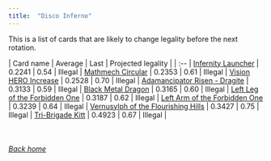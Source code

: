 ```yaml
---
title:  "Disco Inferno"
---
```


This is a list of cards that are likely to change legality before the next rotation.

| Card name | Average | Last | Projected legality |
| :-- |
[Infernity Launcher](https://db.ygoprodeck.com/card/?search=Infernity%20Launcher) | 0.2241 | 0.54 | Illegal |
[Mathmech Circular](https://db.ygoprodeck.com/card/?search=Mathmech%20Circular) | 0.2353 | 0.61 | Illegal |
[Vision HERO Increase](https://db.ygoprodeck.com/card/?search=Vision%20HERO%20Increase) | 0.2528 | 0.70 | Illegal |
[Adamancipator Risen - Dragite](https://db.ygoprodeck.com/card/?search=Adamancipator%20Risen%20-%20Dragite) | 0.3133 | 0.59 | Illegal |
[Black Metal Dragon](https://db.ygoprodeck.com/card/?search=Black%20Metal%20Dragon) | 0.3165 | 0.60 | Illegal |
[Left Leg of the Forbidden One](https://db.ygoprodeck.com/card/?search=Left%20Leg%20of%20the%20Forbidden%20One) | 0.3187 | 0.62 | Illegal |
[Left Arm of the Forbidden One](https://db.ygoprodeck.com/card/?search=Left%20Arm%20of%20the%20Forbidden%20One) | 0.3239 | 0.64 | Illegal |
[Vernusylph of the Flourishing Hills](https://db.ygoprodeck.com/card/?search=Vernusylph%20of%20the%20Flourishing%20Hills) | 0.3427 | 0.75 | Illegal |
[Tri-Brigade Kitt](https://db.ygoprodeck.com/card/?search=Tri-Brigade%20Kitt) | 0.4923 | 0.67 | Illegal |

<br>

###### [Back home](index)